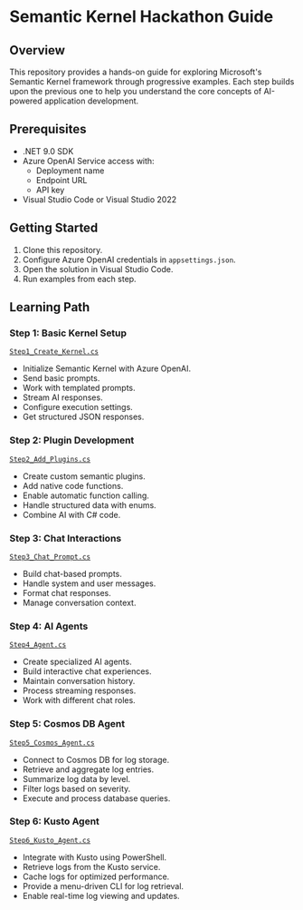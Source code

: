 # Semantic Kernel Hackathon Guide

## Overview
This repository provides a hands-on guide for exploring Microsoft's Semantic Kernel framework through progressive examples. Each step builds upon the previous one to help you understand the core concepts of AI-powered application development.

## Prerequisites
- .NET 9.0 SDK
- Azure OpenAI Service access with:
  - Deployment name
  - Endpoint URL
  - API key
- Visual Studio Code or Visual Studio 2022

## Getting Started
1. Clone this repository.
2. Configure Azure OpenAI credentials in `appsettings.json`.
3. Open the solution in Visual Studio Code.
4. Run examples from each step.

## Learning Path

### Step 1: Basic Kernel Setup
[`Step1_Create_Kernel.cs`](Steps/Step1_Create_Kernel.cs)
- Initialize Semantic Kernel with Azure OpenAI.
- Send basic prompts.
- Work with templated prompts.
- Stream AI responses.
- Configure execution settings.
- Get structured JSON responses.

### Step 2: Plugin Development
[`Step2_Add_Plugins.cs`](Steps/Step2_Add_Plugins.cs)
- Create custom semantic plugins.
- Add native code functions.
- Enable automatic function calling.
- Handle structured data with enums.
- Combine AI with C# code.

### Step 3: Chat Interactions
[`Step3_Chat_Prompt.cs`](Steps/Step3_Chat_Prompt.cs)
- Build chat-based prompts.
- Handle system and user messages.
- Format chat responses.
- Manage conversation context.

### Step 4: AI Agents
[`Step4_Agent.cs`](Steps/Step4_Agent.cs)
- Create specialized AI agents.
- Build interactive chat experiences.
- Maintain conversation history.
- Process streaming responses.
- Work with different chat roles.

### Step 5: Cosmos DB Agent
[`Step5_Cosmos_Agent.cs`](Steps/Step5_Cosmos_Agent.cs)
- Connect to Cosmos DB for log storage.
- Retrieve and aggregate log entries.
- Summarize log data by level.
- Filter logs based on severity.
- Execute and process database queries.

### Step 6: Kusto Agent
[`Step6_Kusto_Agent.cs`](Steps/Step6_Kusto_Agent.cs)
- Integrate with Kusto using PowerShell.
- Retrieve logs from the Kusto service.
- Cache logs for optimized performance.
- Provide a menu-driven CLI for log retrieval.
- Enable real-time log viewing and updates.
